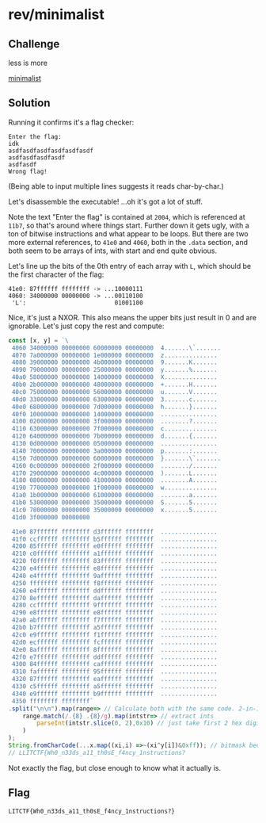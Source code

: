 # rev/minimalist

## Challenge

less is more

[minimalist](https://drive.google.com/uc?export=download&id=1vMY6FRx_Eff2ypd9vaZCRr6HYNdPsneX)

## Solution
Running it confirms it's a flag checker:
```
Enter the flag: 
idk
asdfasdfasdfasdfasdfasdf
asdfasdfasdfasdf
asdfasdf
Wrong flag!
```
(Being able to input multiple lines suggests it reads char-by-char.)

Let's disassemble the executable! ...oh it's got a lot of stuff.

Note the text "Enter the flag" is contained at `2004`, which is referenced at `11b7`, so that's around where things start.
Further down it gets ugly, with a ton of bitwise instructions and what appear to be loops. But there are two more external references, to `41e0` and `4060`, both in the `.data` section, and both seem to be arrays of ints, with start and end quite obvious.

Let's line up the bits of the 0th entry of each array with `L`, which should be the first character of the flag:
```
41e0: 87ffffff ffffffff -> ...10000111
4060: 34000000 00000000 -> ...00110100
 'L':                         01001100
```
Nice, it's just a NXOR. This also means the upper bits just result in 0 and are ignorable.
Let's just copy the rest and compute:
```js
const [x, y] = `\
 4060 34000000 00000000 60000000 00000000  4.......\`.......
 4070 7a000000 00000000 1e000000 00000000  z...............
 4080 39000000 00000000 4b000000 00000000  9.......K.......
 4090 79000000 00000000 25000000 00000000  y.......%.......
 40a0 58000000 00000000 14000000 00000000  X...............
 40b0 2b000000 00000000 48000000 00000000  +.......H.......
 40c0 75000000 00000000 56000000 00000000  u.......V.......
 40d0 33000000 00000000 63000000 00000000  3.......c.......
 40e0 68000000 00000000 7d000000 00000000  h.......}.......
 40f0 10000000 00000000 14000000 00000000  ................
 4100 02000000 00000000 3f000000 00000000  ........?.......
 4110 63000000 00000000 7f000000 00000000  c...............
 4120 64000000 00000000 7b000000 00000000  d.......{.......
 4130 0d000000 00000000 05000000 00000000  ................
 4140 70000000 00000000 3a000000 00000000  p.......:.......
 4150 7d000000 00000000 60000000 00000000  }.......\`.......
 4160 0c000000 00000000 2f000000 00000000  ......../.......
 4170 29000000 00000000 4c000000 00000000  ).......L.......
 4180 08000000 00000000 41000000 00000000  ........A.......
 4190 77000000 00000000 1f000000 00000000  w...............
 41a0 1b000000 00000000 61000000 00000000  ........a.......
 41b0 53000000 00000000 35000000 00000000  S.......5.......
 41c0 78000000 00000000 35000000 00000000  x.......5.......
 41d0 3f000000 00000000

 41e0 87ffffff ffffffff d3ffffff ffffffff  ................
 41f0 ccffffff ffffffff b5ffffff ffffffff  ................
 4200 85ffffff ffffffff e0ffffff ffffffff  ................
 4210 c0ffffff ffffffff a1ffffff ffffffff  ................
 4220 f0ffffff ffffffff 83ffffff ffffffff  ................
 4230 e4ffffff ffffffff e8ffffff ffffffff  ................
 4240 e4ffffff ffffffff 9affffff ffffffff  ................
 4250 ffffffff ffffffff f8ffffff ffffffff  ................
 4260 e4ffffff ffffffff ddffffff ffffffff  ................
 4270 8effffff ffffffff daffffff ffffffff  ................
 4280 ccffffff ffffffff 9fffffff ffffffff  ................
 4290 e8ffffff ffffffff e8ffffff ffffffff  ................
 42a0 abffffff ffffffff f7ffffff ffffffff  ................
 42b0 b7ffffff ffffffff a5ffffff ffffffff  ................
 42c0 e9ffffff ffffffff f1ffffff ffffffff  ................
 42d0 ecffffff ffffffff fcffffff ffffffff  ................
 42e0 8affffff ffffffff 8fffffff ffffffff  ................
 42f0 e7ffffff ffffffff ddffffff ffffffff  ................
 4300 84ffffff ffffffff caffffff ffffffff  ................
 4310 faffffff ffffffff 95ffffff ffffffff  ................
 4320 87ffffff ffffffff eaffffff ffffffff  ................
 4330 c5ffffff ffffffff a5ffffff ffffffff  ................
 4340 e9ffffff ffffffff b9ffffff ffffffff  ................
 4350 ffffffff ffffffff`
.split("\n\n").map(range=> // Calculate both with the same code. 2-in-1!
    range.match(/.{8} .{8}/g).map(intstr=> // extract ints
        parseInt(intstr.slice(0, 2),0x10) // just take first 2 hex digits (a byte)
    )
);
String.fromCharCode(...x.map((xi,i) =>~(xi^y[i])&0xff)); // bitmask because working in bytes
// LLITCTF{Wh0_n33ds_a11_th0sE_f4ncy_1nstructions?
```
Not exactly the flag, but close enough to know what it actually is.

## Flag

`LITCTF{Wh0_n33ds_a11_th0sE_f4ncy_1nstructions?}`
